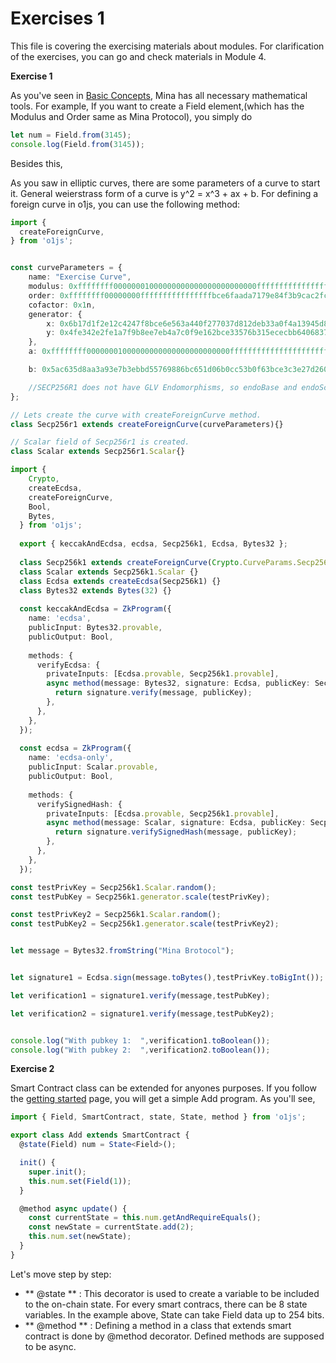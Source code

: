 # Exercises 1 

This file is covering the exercising materials about modules. For clarification of the exercises, you can go and check materials in Module 4.


**Exercise 1**

As you've seen in [Basic Concepts](https://docs.minaprotocol.com/zkapps/o1js/basic-concepts), Mina has all necessary mathematical tools. For example, If you want to create a Field element,(which has the Modulus and Order same as Mina Protocol), you simply do 
```typescript
let num = Field.from(3145);
console.log(Field.from(3145));
```

Besides this, 



As you saw in elliptic curves, there are some parameters of a curve to start it. General weierstrass form of a curve is y^2 = x^3 + ax + b. For defining a foreign curve in o1js, you can use the following method:

```typescript
import {
  createForeignCurve,
} from 'o1js';


const curveParameters = {
    name: "Exercise Curve",
    modulus: 0xffffffff00000001000000000000000000000000ffffffffffffffffffffffffn, // Use the modulus of the Field class uses in o1js
    order: 0xffffffff00000000ffffffffffffffffbce6faada7179e84f3b9cac2fc632551n,
    cofactor: 0x1n,
    generator: {
        x: 0x6b17d1f2e12c4247f8bce6e563a440f277037d812deb33a0f4a13945d898c296n,
        y: 0x4fe342e2fe1a7f9b8ee7eb4a7c0f9e162bce33576b315ececbb6406837bf51f5n,
    },
    a: 0xffffffff00000001000000000000000000000000fffffffffffffffffffffffcn,

    b: 0x5ac635d8aa3a93e7b3ebbd55769886bc651d06b0cc53b0f63bce3c3e27d2604bn,

    //SECP256R1 does not have GLV Endomorphisms, so endoBase and endoScalar properties of curve parameters are omitted.
};

// Lets create the curve with createForeignCurve method.
class Secp256r1 extends createForeignCurve(curveParameters){}

// Scalar field of Secp256r1 is created.
class Scalar extends Secp256r1.Scalar{}
```




```typescript
import {
    Crypto,
    createEcdsa,
    createForeignCurve,
    Bool,
    Bytes,
  } from 'o1js';
  
  export { keccakAndEcdsa, ecdsa, Secp256k1, Ecdsa, Bytes32 };
  
  class Secp256k1 extends createForeignCurve(Crypto.CurveParams.Secp256k1) {}
  class Scalar extends Secp256k1.Scalar {}
  class Ecdsa extends createEcdsa(Secp256k1) {}
  class Bytes32 extends Bytes(32) {}
  
  const keccakAndEcdsa = ZkProgram({
    name: 'ecdsa',
    publicInput: Bytes32.provable,
    publicOutput: Bool,
  
    methods: {
      verifyEcdsa: {
        privateInputs: [Ecdsa.provable, Secp256k1.provable],
        async method(message: Bytes32, signature: Ecdsa, publicKey: Secp256k1) {
          return signature.verify(message, publicKey);
        },
      },
    },
  });
  
  const ecdsa = ZkProgram({
    name: 'ecdsa-only',
    publicInput: Scalar.provable,
    publicOutput: Bool,
  
    methods: {
      verifySignedHash: {
        privateInputs: [Ecdsa.provable, Secp256k1.provable],
        async method(message: Scalar, signature: Ecdsa, publicKey: Secp256k1) {
          return signature.verifySignedHash(message, publicKey);
        },
      },
    },
  });

const testPrivKey = Secp256k1.Scalar.random();
const testPubKey = Secp256k1.generator.scale(testPrivKey);

const testPrivKey2 = Secp256k1.Scalar.random();
const testPubKey2 = Secp256k1.generator.scale(testPrivKey2);


let message = Bytes32.fromString("Mina Brotocol");


let signature1 = Ecdsa.sign(message.toBytes(),testPrivKey.toBigInt());

let verification1 = signature1.verify(message,testPubKey);

let verification2 = signature1.verify(message,testPubKey2);


console.log("With pubkey 1:  ",verification1.toBoolean());
console.log("With pubkey 2:  ",verification2.toBoolean());

```




**Exercise 2**

Smart Contract class can be extended for anyones purposes. If you follow the [getting started](https://docs.minaprotocol.com/zkapps/writing-a-zkapp/introduction-to-zkapps/getting-started-zkapps) page, you will get a simple Add program. As you'll see,  
```typescript
import { Field, SmartContract, state, State, method } from 'o1js';

export class Add extends SmartContract {
  @state(Field) num = State<Field>();

  init() {
    super.init();
    this.num.set(Field(1));
  }

  @method async update() {
    const currentState = this.num.getAndRequireEquals();
    const newState = currentState.add(2);
    this.num.set(newState);
  }
}

```
Let's move step by step: 

- ** @state ** : This decorator is used to create a variable to be included to the on-chain state. For every smart contracs, there can be 8 state variables. In the example above, State<Field> can take Field data up to 254 bits.
- ** @method ** : Defining a method in a class that extends smart contract is done by @method decorator. Defined methods are supposed to be async.
